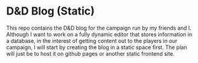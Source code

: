 # D&D Blog (Static)

This repo contains the D&D blog for the campaign run by my friends and I. Although I want to work
on a fully dynamic editor that stores information in a database, in the interest of getting content
out to the players in our campaign, I will start by creating the blog in a static space first. The
plan will just be to host it on github pages or another static frontend site.